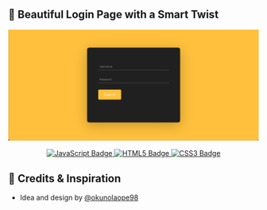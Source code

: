 ## 🌟 Beautiful Login Page with a Smart Twist

<p align="center">
  <a href="/" target="_blank" rel="noreferrer">
    <img src="https://github.com/aayushx402/Linux-Background/blob/main/swappy-20240706-225518.png" alt="my banner" width="600">
  </a>
</p>

<p align="center">
  <a href="https://github.com/aayushx402/Log-In/blob/main/script.js" target="_blank" rel="noreferrer">
    <img src="https://img.shields.io/badge/JavaScript-Code-informational?style=for-the-badge&logo=JavaScript&color=F7DF1E&logoColor=black" alt="JavaScript Badge">
  </a>
  <a href="https://github.com/aayushx402/Log-In/blob/main/index.html" target="_blank" rel="noreferrer">
    <img src="https://img.shields.io/badge/HTML5-Code-informational?style=for-the-badge&logo=HTML5&color=E34F26&logoColor=white" alt="HTML5 Badge">
  </a>
  <a href="https://github.com/aayushx402/Log-In/blob/main/style.css" target="_blank" rel="noreferrer">
    <img src="https://img.shields.io/badge/CSS3-Style-informational?style=for-the-badge&logo=CSS3&color=1572B6&logoColor=white" alt="CSS3 Badge">
  </a>
</p>

## 🎨 Credits & Inspiration
- Idea and design by [@okunolaope98](#)
